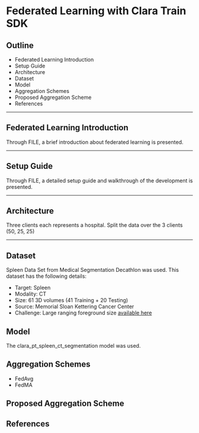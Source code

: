 # Federated Learning with Clara Train SDK

## Outline
- Federated Learning Introduction
- Setup Guide
- Architecture
- Dataset
- Model
- Aggregation Schemes
- Proposed Aggregation Scheme
- References

---

## Federated Learning Introduction
Through FILE, a brief introduction about federated learning is presented.

---

## Setup Guide
Through FILE, a detailed setup guide and walkthrough of the development is presented.

---

## Architecture
Three clients each represents a hospital.
Split the data over the 3 clients (50, 25, 25)

---

## Dataset
Spleen Data Set from Medical Segmentation Decathlon was used. This dataset has the following details:
- Target: Spleen
- Modality: CT
- Size: 61 3D volumes (41 Training + 20 Testing)
- Source: Memorial Sloan Kettering Cancer Center
- Challenge: Large ranging foreground size
[available here](https://github.com/NVIDIA/clara-train-examples/blob/5967cbbd051566596b6a5c363f06002ac9f234c5/PyTorch/NoteBooks/Data/DownloadDecathlonDataSet.ipynb)

## Model
The clara_pt_spleen_ct_segmentation model was used.

## Aggregation Schemes
- FedAvg
- FedMA

## Proposed Aggregation Scheme


## References
